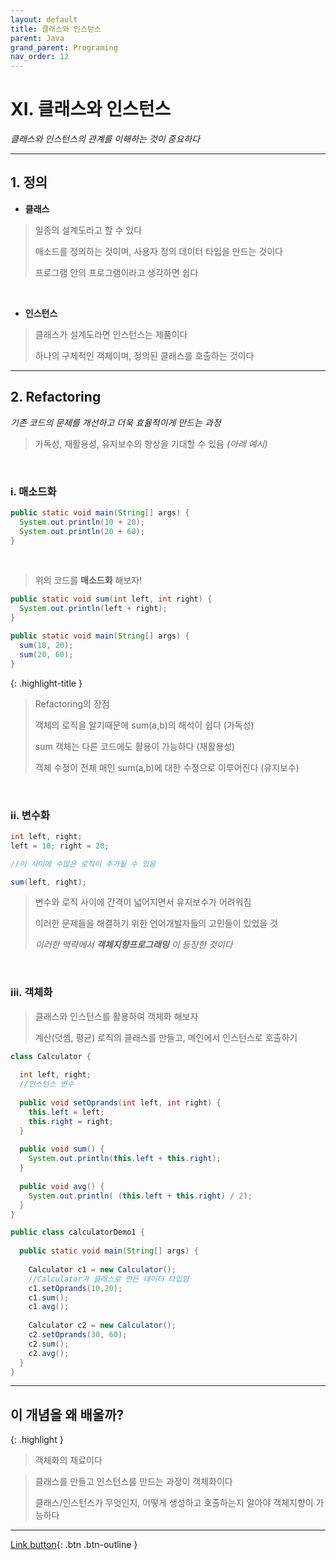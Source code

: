 ```yaml
---
layout: default
title: 클래스와 인스턴스
parent: Java
grand_parent: Programing
nav_order: 12
---
```


# XI. 클래스와 인스턴스

_클래스와 인스턴스의 관계를 이해하는 것이 중요하다_

---

## 1. 정의

- **클래스**

> 일종의 설계도라고 할 수 있다
>
> 매소드를 정의하는 것이며, 사용자 정의 데이터 타입을 만드는 것이다
>
> 프로그램 안의 프로그램이라고 생각하면 쉽다

<br/>

- **인스턴스**

> 클래스가 설계도라면 인스턴스는 제품이다
>
> 하나의 구체적인 객체이며, 정의된 클래스를 호출하는 것이다

---

## 2. Refactoring

_기존 코드의 문제를 개선하고 더욱 효율적이게 만드는 과정_

> 가독성, 재활용성, 유지보수의 향상을 기대할 수 있음 _(아래 예시)_

<br/>

### i. 매소드화

```java
public static void main(String[] args) {
  System.out.println(10 + 20);
  System.out.println(20 + 60);
}
```

<br/>

> 위의 코드를 **매소드화** 해보자!

```java
public static void sum(int left, int right) {
  System.out.println(left + right);
}

public static void main(String[] args) {
  sum(10, 20);
  sum(20, 60);
}
```

{: .highlight-title }
> Refactoring의 장점
>
> 객체의 로직을 알기때문에 sum(a,b)의 해석이 쉽다 (가독성)
>
> sum 객체는 다른 코드에도 활용이 가능하다 (재활용성)
>
> 객체 수정이 전체 매인 sum(a,b)에 대한 수정으로 이루어진다 (유지보수)

<br/>

### ii. 변수화

```java
int left, right;
left = 10; right = 20;

//이 사이에 수많은 로직이 추가될 수 있음

sum(left, right);
```

> 변수와 로직 사이에 간격이 넓어지면서 유지보수가 어려워짐
>
> 이러한 문제들을 해결하기 위한 언어개발자들의 고민들이 있었을 것
>
> _이러한 맥락에서 **객체지향프로그래밍** 이 등장한 것이다_

<br/>

### iii. 객체화

> 클래스와 인스턴스를 활용하여 객체화 해보자
>
> 계산(덧셈, 평균) 로직의 클래스를 만들고, 메인에서 인스턴스로 호출하기

```java
class Calculator {
	
  int left, right;
  //인스턴스 변수
	
  public void setOprands(int left, int right) {
    this.left = left;
    this.right = right;
  }
	
  public void sum() {
    System.out.println(this.left + this.right);
  }
	
  public void avg() {
    System.out.println( (this.left + this.right) / 2);
  }
}

public class calculatorDemo1 {
	
  public static void main(String[] args) {
		
    Calculator c1 = new Calculator(); 
    //Calculator가 클래스로 만든 데이터 타입임
    c1.setOprands(10,20);
    c1.sum();
    c1.avg();
		
    Calculator c2 = new Calculator();
    c2.setOprands(30, 60);
    c2.sum();
    c2.avg();
  }
}
```

---

## **이 개념을 왜 배울까?**

{: .highlight }
> 객체화의 재료이다

> 클래스를 만들고 인스턴스를 만드는 과정이 객체화이다
>
> 클래스/인스턴스가 무엇인지, 어떻게 생성하고 호출하는지 알아야 객체지향이 가능하다

---

[Link button](https://opentutorials.org/course/1223/5400){: .btn .btn-outline }